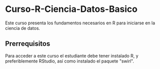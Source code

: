 # Curso-R-Ciencia-Datos-Basico
Este curso presenta los fundamentos necesarios en R para iniciarse en la ciencia de datos.

## Prerrequisitos

Para acceder a este curso el estudiante debe tener instalado R, y preferiblemente RStudio, así como instalado el paquete "swirl".
